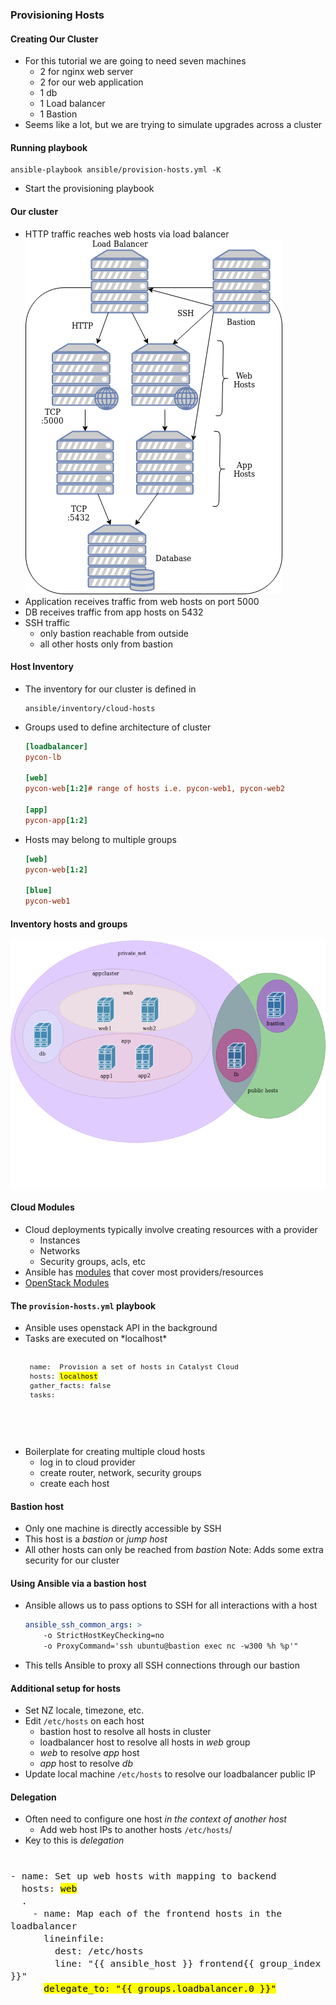 ### Provisioning Hosts


#### Creating Our Cluster
* For this tutorial we are going to need seven machines
  - 2 for nginx web server
  - 2 for our web application
  - 1 db
  - 1 Load balancer
  - 1 Bastion
* Seems like a lot, but we are trying to simulate upgrades across a cluster


#### Running playbook
```
ansible-playbook ansible/provision-hosts.yml -K
```
* Start the provisioning playbook


#### Our cluster 
* HTTP traffic reaches web hosts via load balancer
![cotd-cluster](img/cotd-bastion-arch.png "COTD cluster") <!-- .element: class="img-right"  width="30%"  -->
* Application receives traffic from web hosts on port 5000
* DB receives traffic from app hosts on 5432
* SSH traffic
  - only bastion reachable from outside
  - all other hosts only from bastion


#### Host Inventory
* The inventory for our cluster is defined in 
  ```shell
  ansible/inventory/cloud-hosts
  ```
* Groups used to define architecture of cluster
  ```ini
  [loadbalancer]
  pycon-lb

  [web]
  pycon-web[1:2]# range of hosts i.e. pycon-web1, pycon-web2

  [app]
  pycon-app[1:2] 
  ```
  <!-- .element: style="font-size:9pt;"  -->
* Hosts may belong to multiple groups
  ```ini
  [web]
  pycon-web[1:2]

  [blue]
  pycon-web1
  ```
  <!-- .element: style="font-size:9pt;"  -->


#### Inventory hosts and groups <!-- .slide: class="image-slide" -->
![cotd-venn](img/cotd-venn.png "COTD venn diagram")


#### Cloud Modules
* Cloud deployments typically involve creating resources with a provider
  - Instances
  - Networks
  - Security groups, acls, etc
* Ansible has [modules](https://docs.ansible.com/ansible/latest/modules/list_of_cloud_modules.html) that cover most providers/resources
* [OpenStack
  Modules](https://docs.ansible.com/ansible/latest/modules/list_of_cloud_modules.html#openstack)


#### The `provision-hosts.yml` playbook
* <!-- .element: class="fragment" data-fragment-index="0" -->Ansible uses openstack API in the background
* <!-- .element: class="fragment" data-fragment-index="1" -->Tasks are executed on *localhost*
   <pre style="font-size:10pt;"><code data-trim data-noescape>
   name:  Provision a set of hosts in Catalyst Cloud
   hosts: <mark>localhost</mark>
   gather_facts: false
   tasks:
</code></pre>
* <!-- .element: class="fragment" data-fragment-index="2" -->Boilerplate for creating multiple cloud hosts
  - log in to cloud provider
  - create router, network, security groups
  - create each host


#### Bastion host

* Only one machine is directly accessible by SSH <!-- .element: class="fragment" data-fragment-index="0" -->
* This host is a<!-- .element: class="fragment" data-fragment-index="1" --> _bastion_ or _jump host_ 
* All other hosts can only be reached from<!-- .element: class="fragment" data-fragment-index="2" -->
 _bastion_ Note: Adds some extra security for our cluster 


#### Using Ansible via a bastion host

* Ansible allows us to pass options to SSH for all interactions with a host <!-- .element: class="fragment" data-fragment-index="0" -->
  ```yaml
  ansible_ssh_common_args: >  
      -o StrictHostKeyChecking=no  
      -o ProxyCommand='ssh ubuntu@bastion exec nc -w300 %h %p'"
  ```
* This tells Ansible to<!-- .element: class="fragment" data-fragment-index="1" --> proxy all SSH connections through our bastion 


#### Additional setup for hosts
* Set NZ locale, timezone, etc.
* Edit `/etc/hosts` on each host
  * bastion host to resolve all hosts in cluster
  * loadbalancer host to resolve all hosts in *web* group
  * _web_ to resolve _app_ host
  * _app_ host to resolve _db_
* Update local machine `/etc/hosts` to resolve our loadbalancer public IP


#### Delegation
* Often need to configure one host *in the context of another host*
   - Add web host IPs to another hosts `/etc/hosts`/
* Key to this is *delegation*

<pre class="fragment" data-fragment-index="2" style="font-size:13pt;"><code data-trim data-noescape>
- name: Set up web hosts with mapping to backend
  hosts: <mark>web</mark>
  .
    - name: Map each of the frontend hosts in the loadbalancer
      lineinfile:
        dest: /etc/hosts
        line: "{{ ansible_host }} frontend{{ group_index }}"
      <mark>delegate_to: "{{ groups.loadbalancer.0 }}"</mark>
</code></pre>
